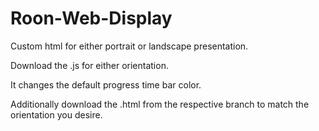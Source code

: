 # Roon-Web-Display
Custom html for either portrait or landscape presentation.

Download the .js for either orientation.

It changes the default progress time bar color.

Additionally download the .html from the respective branch to match the orientation you desire.
